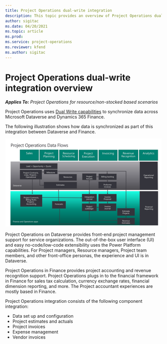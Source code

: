 ```yaml
---
title: Project Operations dual-write integration 
description: This topic provides an overview of Project Operations dual-write integration.
author: sigitac
ms.date: 04/20/2021
ms.topic: article
ms.prod:
ms.service: project-operations
ms.reviewer: kfend 
ms.author: sigitac
---
```


# Project Operations dual-write integration overview

_**Applies To:** Project Operations for resource/non-stocked based scenarios_

Project Operations uses [Dual Write capabilities](https://docs.microsoft.com/dynamics365/fin-ops-core/dev-itpro/data-entities/dual-write/dual-write-home-page) to synchronize data across Microsoft Dataverse and Dynamics 365 Finance.

The following illustration shows how data is synchronized as part of this integration between Dataverse and Finance.

![Project Operations data flows overview](./media/ProjectOperationsFlows.jpg)

Project Operations on Dataverse provides front-end project management support for service organizations. The out-of-the-box user interface (UI) and easy no-code/low-code extensibility uses the Power Platform capabilities. For Project managers, Resource managers, Project team members, and other front-office personas, the experience and UI is in Dataverse.

Project Operations in Finance provides project accounting and revenue recognition support. Project Operations plugs in to the financial framework in Finance for sales tax calculation, currency exchange rates, financial dimension reporting, and more. The Project accountant experiences are mostly based in Finance.

Project Operations integration consists of the following component integration:

- Data set up and configuration 
- Project estimates and actuals
- Project invoices 
- Expense management
- Vendor invoices
